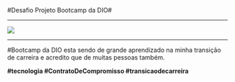 ﻿#Desafio Projeto Bootcamp da DIO#<hr>
![](C:\project1_Dio_Alesouza7\app_help_desk\logo.png)<hr>
#Bootcamp da DIO esta sendo de grande aprendizado na minha transição de carreira e acredito que de muitas pessoas também.

**#tecnologia #ContratoDeCompromisso #transicaodecarreira**